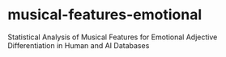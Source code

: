 # musical-features-emotional
Statistical Analysis of Musical Features for Emotional Adjective Differentiation in Human and AI Databases
